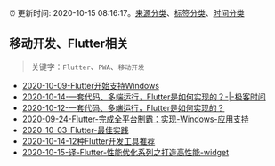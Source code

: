:alarm_clock: 更新时间: 2020-10-15 08:16:17。[来源分类](../README.md)、[标签分类](../TAGS.md)、[时间分类](../TIMELINE.md)

## 移动开发、Flutter相关


> 关键字：`Flutter`、`PWA`、`移动开发`



- [2020-10-09-Flutter开始支持Windows](https://www.ershicimi.com/p/6616d09fee90095bd1b03454e054f6d3) 
- [2020-10-14-一套代码、多端运行，Flutter是如何实现的？-|-极客时间](https://www.ershicimi.com/p/6a48dbd8726ee675678cac3fefad5811) 
- [2020-10-12-一套代码、多端运行，Flutter是如何实现的？](https://www.ershicimi.com/p/0f76340d9ab6a535d5310e02c4cf6975) 
- [2020-09-24-Flutter-完成全平台制霸：实现-Windows-应用支持](https://www.ershicimi.com/p/f95d56e6e84c38133b2b0edaa76e00c1) 
- [2020-10-03-Flutter-最佳实践](https://www.ershicimi.com/p/b5797a821ecc81f075f99908a2def375) 
- [2020-10-14-12种Flutter开发工具推荐](https://www.ershicimi.com/p/ac256cd0dd9e9029ff1e33bfe50a244c) 
- [2020-10-15-译-Flutter-性能优化系列之打造高性能-widget](https://toutiao.io/k/88nqwv0) 